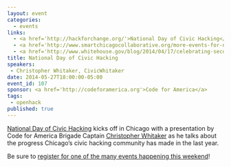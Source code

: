 ```yaml
---
layout: event
categories: 
  - events
links:
  - <a href='http://hackforchange.org/'>National Day of Civic Hacking</a>
  - <a href='http://www.smartchicagocollaborative.org/more-events-for-national-day-of-civic-hacking-in-chicago/'>More events for National Day of Civic Hacking in Chicago</a>
  - <a href='http://www.whitehouse.gov/blog/2014/04/17/celebrating-second-annual-national-day-civic-hacking'>Celebrating the Second Annual National Day of Civic Hacking</a>
title: National Day of Civic Hacking
speakers: 
 - Christopher Whitaker, CivicWhitaker
date: 2014-05-27T18:00:00-05:00
event_id: 107
sponsor: <a href='http://codeforamerica.org'>Code for America</a>
tags: 
 - openhack
published: true
---
```


[National Day of Civic Hacking](http://hackforchange.org/) kicks off in Chicago with a presentation by Code for America Brigade Captain [Christopher Whitaker](https://twitter.com/civicwhitaker) as he talks about the progress Chicago’s civic hacking community has made in the last year.

Be sure to [register for one of the many events happening this weekend](http://www.smartchicagocollaborative.org/more-events-for-national-day-of-civic-hacking-in-chicago/)!
